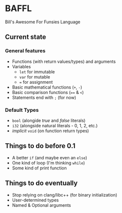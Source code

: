 # BAFFL
Bill's Awesome For Funsies Language

## Current state

### General features
* Functions (with return values/types) and arguments
* Variables
  * `let` for immutable 
  * `var` for mutable 
  * `=` for assignment 
* Basic mathematical functions (`+`, `-`)
* Basic comparison functions (`==` & `<`)
* Statements end with `;` (for now)

### Default Types
* `bool` (alongide _true_ and _false_ literals)
* `i32` (alongside natural literals - 0, 1, 2, etc.)
* _implicit_ `void` (on function return types)

## Things to do before 0.1
* A better `if` (and maybe even an `else`)
* One kind of loop (I'm thinking `while`)
* Some kind of print function

## Things to do eventually
* Stop relying on clang/libc++ (for binary initialization)
* User-determined types
* Named & Optional arguments
